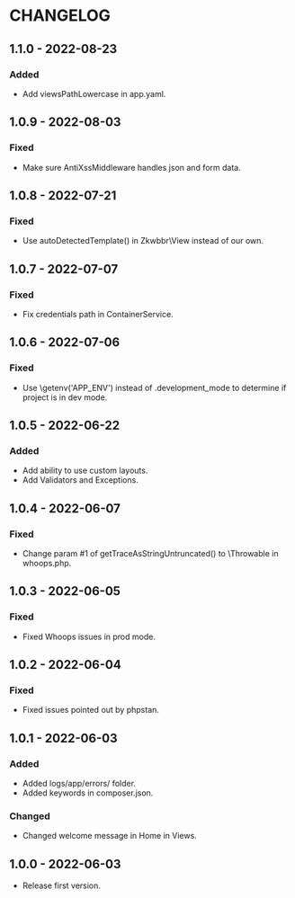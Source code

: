 # CHANGELOG

## 1.1.0 - 2022-08-23

### Added

- Add viewsPathLowercase in app.yaml.

## 1.0.9 - 2022-08-03

### Fixed

- Make sure AntiXssMiddleware handles json and form data.

## 1.0.8 - 2022-07-21

### Fixed

- Use autoDetectedTemplate() in Zkwbbr\View instead of our own.

## 1.0.7 - 2022-07-07

### Fixed

- Fix credentials path in ContainerService.

## 1.0.6 - 2022-07-06

### Fixed

- Use \getenv('APP_ENV') instead of .development_mode to determine if project is in dev mode.

## 1.0.5 - 2022-06-22

### Added

- Add ability to use custom layouts.
- Add Validators and Exceptions.

## 1.0.4 - 2022-06-07

### Fixed

- Change param #1 of getTraceAsStringUntruncated() to \Throwable in whoops.php.

## 1.0.3 - 2022-06-05

### Fixed

- Fixed Whoops issues in prod mode.

## 1.0.2 - 2022-06-04

### Fixed

- Fixed issues pointed out by phpstan.

## 1.0.1 - 2022-06-03

### Added

- Added logs/app/errors/ folder.
- Added keywords in composer.json.

### Changed

- Changed welcome message in Home in Views.

## 1.0.0 - 2022-06-03

- Release first version.